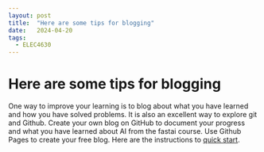 ```yaml
---
layout: post
title:  "Here are some tips for blogging"
date:   2024-04-20
tags: 
  - ELEC4630
---
```

# Here are some tips for blogging

One way to improve your learning is to blog about what you have learned and how you have solved problems. It is also an excellent way to explore git and Github.  Create your own blog on GitHub to document your progress and what you have learned about AI from the fastai course. Use Github Pages to create your free blog. Here are the instructions to [quick start](https://docs.github.com/en/pages).